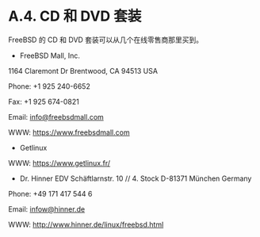 # A.4. CD 和 DVD 套装


FreeBSD 的 CD 和 DVD 套装可以从几个在线零售商那里买到。

* FreeBSD Mall, Inc. 

1164 Claremont Dr Brentwood, CA 94513 USA 

Phone: +1 925 240-6652 

Fax: +1 925 674-0821 

Email: info@freebsdmall.com 

WWW: https://www.freebsdmall.com

* Getlinux 

WWW: https://www.getlinux.fr/

* Dr. Hinner EDV Schäftlarnstr. 10 // 4. Stock D-81371 München Germany 

Phone: +49 171 417 544 6 

Email: infow@hinner.de 

WWW: http://www.hinner.de/linux/freebsd.html

